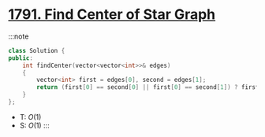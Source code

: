 # [1791\. Find Center of Star Graph](https://leetcode.com/problems/find-center-of-star-graph/)

:::note
```cpp
class Solution {
public:
    int findCenter(vector<vector<int>>& edges)
    {
        vector<int> first = edges[0], second = edges[1];
        return (first[0] == second[0] || first[0] == second[1]) ? first[0] : first[1];
    }
};
```
- T: $O(1)$
- S: $O(1)$
:::

